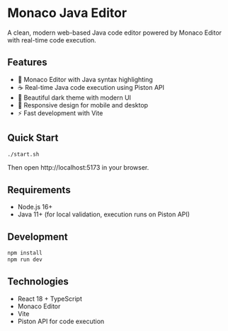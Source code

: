 # Monaco Java Editor

A clean, modern web-based Java code editor powered by Monaco Editor with real-time code execution.

## Features

- 🎨 Monaco Editor with Java syntax highlighting
- ☕ Real-time Java code execution using Piston API  
- 🌙 Beautiful dark theme with modern UI
- 📱 Responsive design for mobile and desktop
- ⚡ Fast development with Vite

## Quick Start

```bash
./start.sh
```

Then open http://localhost:5173 in your browser.

## Requirements

- Node.js 16+
- Java 11+ (for local validation, execution runs on Piston API)

## Development

```bash
npm install
npm run dev
```

## Technologies

- React 18 + TypeScript
- Monaco Editor
- Vite
- Piston API for code execution
